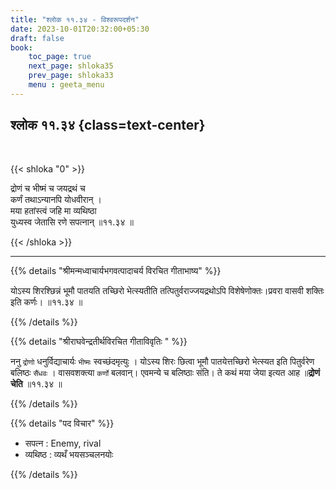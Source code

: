 ```yaml
---
title: "श्लोक ११.३४ - विश्वरूपदर्शन"
date: 2023-10-01T20:32:00+05:30
draft: false
book:
    toc_page: true
    next_page: shloka35
    prev_page: shloka33
    menu : geeta_menu
---
```



## श्लोक ११.३४ {class=text-center}

<br/>

{{< shloka  "0"  >}}

द्रोणं च भीष्मं च जयद्रथं च  
कर्णं तथाऽन्यानपि योधवीरान् ।    
मया हतांस्त्वं जहि मा व्यथिष्ठा  
युध्यस्व जेतासि रणे सपत्नान् ॥११.३४ ॥

{{< /shloka >}}

---

{{% details "श्रीमन्मध्वाचार्यभगवत्पादाचर्य विरचित  गीताभाष्य" %}}

योऽस्य शिरश्छिन्नं भूमौ पातयति तच्छिरो भेत्स्यतीति 
तत्पितुर्वराज्जयद्रथोऽपि विशेषेणोक्तः।प्रवरा वासवी शक्तिः इति कर्णः। ॥११.३४ ॥

{{% /details %}}


{{% details "श्रीराघवेन्द्रतीर्थविरचित गीताविवृतिः " %}}

ननु `द्रोणो` धनुर्विद्याचार्यः `भीष्मः` स्वच्छंदमृत्युः । 
योऽस्य शिरः छित्वा भूमौ पातयेत्तच्छिरो भेत्स्यत इति 
पितुर्वरेण बलिष्ठः `सैंधवः` । वासवशक्त्या 
`कर्णो` बलवान्‌। एवमन्ये च बलिष्ठाः संति। 
ते कथं मया जेया इत्यत आह ॥**द्रोणं चेति** ॥११.३४ ॥

{{% /details %}}


{{% details "पद विचार" %}}

- सपत्न : Enemy, rival
- व्यथिष्ठ : व्यथँ भयसञ्चलनयोः

{{% /details %}}
